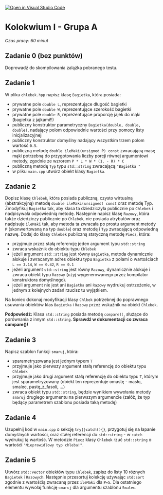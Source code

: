 [![Open in Visual Studio Code](https://classroom.github.com/assets/open-in-vscode-f059dc9a6f8d3a56e377f745f24479a46679e63a5d9fe6f495e02850cd0d8118.svg)](https://classroom.github.com/online_ide?assignment_repo_id=6855946&assignment_repo_type=AssignmentRepo)
# Kolokwium I - Grupa A
_Czas pracy: 60 minut_

## Zadanie 0 (bez punktów)
Doprowadź do skompilowania zalążka pobranego testu.
## Zadanie 1
W pliku `chlebek.hpp` napisz klasę `Bagietka`, która posiada:
- prywatne pole `double L`, reprezentujące długość bagietki
- prywatne pole `double W`, reprezentujące szerokość bagietki
- prywatne pole `double R`, reprezentujące proporcję jajek do mąki (bagietka z jajkami!!)
- publiczny konstruktor parametryczny `Bagietka(double, double, double)`, nadający polom odpowiednie wartości przy pomocy listy inicjalizacyjnej
- publiczny konstruktor domyślny nadający wszystkim trzem polom wartość `0.5`.
- publiczną metodę `double ileMaki(unsigned P) const` zwracającą masę mąki potrzebną do przygotowania liczby porcji równej argumentowi metody, zgodnie ze wzrorem `P * L * W * (1. - R) * C`
- publiczną metodę `Typ` typu `std::string` zwracającą `"Bagietka "`
- w pliku `main.cpp` utwórz obiekt klasy `Bagietka`.

## Zadanie 2
Dopisz klasę `Chlebek`, która posiada publiczną, czysto wirtualną (abstrakcyjną) metodę `double ileMaki(unsigned) const` oraz metodę Typ. Zmodyfikuj `Bagietka` tak, aby klasa ta dziedziczyła publicznie po `Chlebek` i nadpisywała odpowiednią metodę. Następnie napisz klasę `Razowy`, która także dziedziczy publicznie po `Chlebek`, nie posiada atrybutów oraz nadpisuje `ileMaki` tak, aby metoda ta zwracała po prostu argument metody `P` (skonwertowaną na typ `double`) oraz metodę  i `Typ` zwracającą odpowiedną nazwę. Dodaj do klasy `Chlebek` publiczną statyczną metodę `Piecz`, która:
- przyjmuje przez stałą referencję jeden argument typu `std::string`
- zwraca wskaźnik do obiektu typu `Chlebek`
- jeżeli argument `std::string` jest równy `Bagietka`, metoda dynamicznie alokuje i zwracanym adres obiektu typu `Bagietka` z polami o wartościach `L == 3.14`, `W == 0.42`, `R == 0.1`
- jeżeli argument `std::string` jest równy `Razowy`, dynamicznie alokuje i zwraca obiekt typu `Razowy` (użyj wygenerowanego przez kompilator konstruktora domyślnego).
- jeżeli argument nie jest ani `Bagietka` ani `Razowy` wydrukuj ostrzeżenie, w jednym z kolejnych zadań rzucisz tu wyjątkiem.

Na koniec dokonaj modyfikacji klasy `Chlbek` potrzebnej do poprawnego usuwania obiektów klas `Bagietka` i `Razowy` przez wskaźnik na obiekt `Chlebek`.

**Podpowiedź:** Klasa `std::string` posiada metodę `compare()`, służące do porównania z innym `std::string`. **Sprawdź w dokumentacji co zwraca compare()!**

## Zadanie 3
Napisz szablon funkcji `smaruj`, która:
- sparametryzowana jest jednym typem `T`
- przyjmuje jako pierwszy argument stałą referencję do obiektu typu `Chlebek`
- przyjmuje jako drugi argument stałą referencję do obiektu typu `T`, którym jest sparametryzowany (obiekt ten reprezentuje omastę - masło, smalec, pastę_z_fasoli, ...)
- zwraca obiekt typu `std::string`, będzie wynikiem wywołania metody `smaruj` drugiego argumentu na pierwszym argumencie (załóż, że typ będący parametrem szablonu posiada taką metodę)

## Zadanie 4
Uzupełnij kod w `main.cpp` o sekcję `try{}catch(){}`, przygotuj się na łapanie domyślnych wartości, oraz stałej referencji do `std::string` - w `catch` wydrukuj tą wartość. W metodzie `Piecz` klasy `Chlebek` rzuć `std::string` o wartośći `"Nieprawidlowy typ chleba!"`.

## Zadanie 5
Utwórz `std::vector` obiektów typu `Chlebek`, zapisz do listy 10 różnych `Bagietek` i `Razowych`. Następnie przesortuj kolekcję używając `std:sort` zgodnie z wartośćią zwracaną przez `ileMaki` dla `P=5`. Dla ostatniego elementu wywołaj funkcję `smaruj` dla argumentu szablonu `Smalec`.
